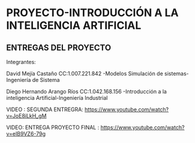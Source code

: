 # PROYECTO-INTRODUCCIÓN A LA INTELIGENCIA ARTIFICIAL
ENTREGAS DEL PROYECTO
--------------------------------------
Integrantes:

David Mejía Castaño CC:1.007.221.842 -Modelos Simulación de sistemas-Ingeniería de Sistema

Diego Hernando Arango Ríos CC:1.042.168.156 -Introducción a la inteligencia Artificial-Ingeniería Industrial

VIDEO : SEGUNDA ENTREGRA:
https://www.youtube.com/watch?v=JoE8iLkH_gM

VIDEO: ENTREGA PROYECTO FINAL : https://www.youtube.com/watch?v=eIB9VZ6-79g
